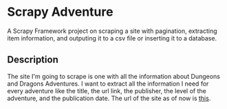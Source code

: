 # Scrapy Adventure
A Scrapy Framework project on scraping a site with pagination, extracting item information, and outputing it to a csv file or inserting it to a database.

## Description
The site I'm going to scrape is one with all the information about Dungeons and Dragons Adventures. I want to extract all the information I need for every adventure like the title, the url link, the publisher, the level of the adventure, and the publication date.
The url of the site as of now is [this](https://merricb.com/dungeons-dragons-5e-adventures-by-level/).
